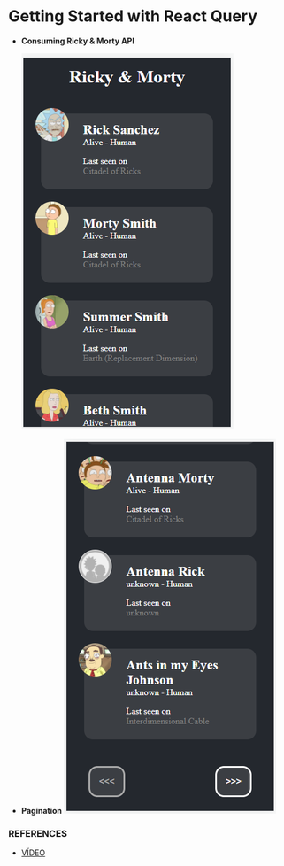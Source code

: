 # Getting Started with React Query

- **Consuming Ricky & Morty API**

  ![pic one](https://github.com/ramonprata/react-query-in-action-demo/blob/main/src/images/pic-one.PNG)

- **Pagination**
  ![pic two](https://github.com/ramonprata/react-query-in-action-demo/blob/main/src/images/pic-two.PNG)

### REFERENCES

- [VÍDEO](https://www.youtube.com/watch?v=NQULKpW6hK4&ab_channel=LaithHarb)
